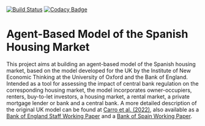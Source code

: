 [![Build Status](https://travis-ci.com/adrian-carro/housing-model-spain.svg?branch=master)](https://travis-ci.com/adrian-carro/housing-model-spain)
[![Codacy Badge](https://app.codacy.com/project/badge/Grade/7f119a92827247928664ae33cfc88076)](https://www.codacy.com/gh/adrian-carro/housing-model-spain/dashboard?utm_source=github.com&amp;utm_medium=referral&amp;utm_content=adrian-carro/housing-model-spain&amp;utm_campaign=Badge_Grade)

Agent-Based Model of the Spanish Housing Market
===============================================

This project aims at building an agent-based model of the Spanish housing market, based on the model developed for the UK by the Institute of New Economic Thinking at the University of Oxford and the Bank of England.
Intended as a tool for assessing the impact of central bank regulation on the corresponding housing market, the model incorporates owner-occupiers, renters, buy-to-let investors, a housing market, a rental market, a private mortgage lender or bank and a central bank.
A more detailed description of the original UK model can be found at [Carro et al. (2022)](https://doi.org/10.1093/icc/dtac030), also available as a [Bank of England Staff Working Paper](https://www.bankofengland.co.uk/working-paper/2022/heterogeneous-effects-and-spillovers-of-macroprudential-policy-in-model-of-uk-housing-market) and a [Bank of Spain Working Paper](https://repositorio.bde.es/handle/123456789/21082).
